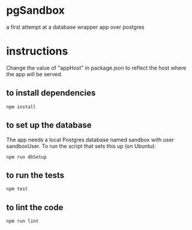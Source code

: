 # pgSandbox
a first attempt at a database wrapper app over postgres

# instructions

Change the value of "appHost" in package.json to reflect the host where the app will be served.

## to install dependencies
```
npm install
```

## to set up the database
The app needs a local Postgres database named sandbox with user sandboxUser. To run the script that sets this up (on Ubuntu):
```
npm run dbSetup
```

## to run the tests
```
npm test
```

## to lint the code
```
npm run lint
```
